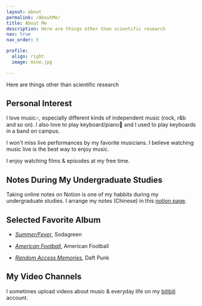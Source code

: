 ```yaml
---
layout: about
permalink: /AboutMe/
title: About Me
description: Here are things other than scientific research
nav: true
nav_order: 5

profile:
  align: right
  image: mine.jpg

---
```

Here are things other than scientific research


## Personal Interest

I love music🎶, especially different kinds of independent music (rock, r&b and so on). I also love to play keyboard/piano🎹 and I used to play keyboards in a band on campus.

I won't miss live performances by my favorite musicians. I believe watching music live is the best way to enjoy music.

I enjoy watching films & episodes at my free time.


## Notes During My Undergraduate Studies

Taking online notes on Notion is one of my habbits during my undergraduate studies. I arrange my notes (Chinese) in this <a href="https://skillful-vest-b8d.notion.site/Courses-in-ZJU-075c751a53964946814bcd0541c75d32">notion page</a>.


## Selected Favorite Album

* *<a href="https://open.spotify.com/album/7iRBwwZ1BSFAyxDgvmz7fZ">Summer/Fever</a>*, Sodagreen

* *<a href="https://open.spotify.com/album/70OkRXiiwdTCtZ9YiPBzPp">American Football</a>*, American Football

* *<a href="https://open.spotify.com/album/4m2880jivSbbyEGAKfITCa">Random Access Memories</a>*, Daft Punk


## My Video Channels

I sometimes upload videos about music & everyday life on my <a href="https://space.bilibili.com/175349833">bilibili</a> account.